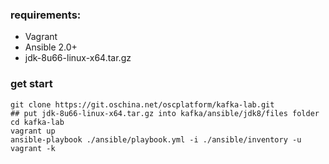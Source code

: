 ### requirements:

* Vagrant
* Ansible 2.0+
* jdk-8u66-linux-x64.tar.gz

### get start

```
git clone https://git.oschina.net/oscplatform/kafka-lab.git
## put jdk-8u66-linux-x64.tar.gz into kafka/ansible/jdk8/files folder
cd kafka-lab
vagrant up
ansible-playbook ./ansible/playbook.yml -i ./ansible/inventory -u vagrant -k
```
